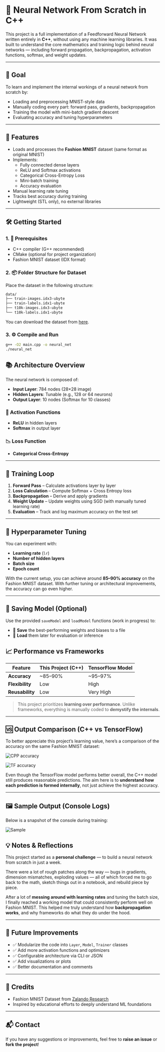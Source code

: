 # 🧠 Neural Network From Scratch in C++

This project is a full implementation of a Feedforward Neural Network written entirely in **C++**, without using any machine learning libraries. It was built to understand the core mathematics and training logic behind neural networks — including forward propagation, backpropagation, activation functions, softmax, and weight updates.

---

## 🎯 Goal

To learn and implement the internal workings of a neural network from scratch by:
- Loading and preprocessing MNIST-style data
- Manually coding every part: forward pass, gradients, backpropagation
- Training the model with mini-batch gradient descent
- Evaluating accuracy and tuning hyperparameters

---

## 🚀 Features

- Loads and processes the **Fashion MNIST** dataset (same format as original MNIST)
- Implements:
  - Fully connected dense layers
  - ReLU and Softmax activations
  - Categorical Cross-Entropy Loss
  - Mini-batch training
  - Accuracy evaluation
- Manual learning rate tuning
- Tracks best accuracy during training
- Lightweight (STL only), no external libraries

---

## 🛠️ Getting Started

### 1. 🧾 Prerequisites

- C++ compiler (G++ recommended)
- CMake (optional for project organization)
- Fashion MNIST dataset (IDX format)

### 2. 📦 Folder Structure for Dataset

Place the dataset in the following structure:

```bash
data/
├── train-images.idx3-ubyte
├── train-labels.idx1-ubyte
├── t10k-images.idx3-ubyte
└── t10k-labels.idx1-ubyte
```

You can download the dataset from [here](https://github.com/zalandoresearch/fashion-mnist/tree/master/data/fashion).

### 3. ⚙️ Compile and Run

```bash
g++ -O2 main.cpp -o neural_net
./neural_net
```
## 📚 Architecture Overview

The neural network is composed of:

- **Input Layer**: 784 nodes (28×28 image)
- **Hidden Layers**: Tunable (e.g., 128 or 64 neurons)
- **Output Layer**: 10 nodes (Softmax for 10 classes)

### 🔧 Activation Functions
- **ReLU** in hidden layers
- **Softmax** in output layer

### 📉 Loss Function
- **Categorical Cross-Entropy**

---

## 🔁 Training Loop

1. **Forward Pass** – Calculate activations layer by layer  
2. **Loss Calculation** – Compute Softmax + Cross Entropy loss  
3. **Backpropagation** – Derive and apply gradients  
4. **Weight Update** – Update weights using SGD (with manually tuned learning rate)  
5. **Evaluation** – Track and log maximum accuracy on the test set

---

## 🧪 Hyperparameter Tuning

You can experiment with:
- **Learning rate** (`lr`)
- **Number of hidden layers**
- **Batch size**
- **Epoch count**

With the current setup, you can achieve around **85–90% accuracy** on the Fashion MNIST dataset. With further tuning or architectural improvements, the accuracy can go even higher.

---

## 🔄 Saving Model (Optional)

Use the provided `saveModel` and `loadModel` functions (work in progress) to:
- 💾 **Save** the best-performing weights and biases to a file
- 📂 **Load** them later for evaluation or inference


## 📈 Performance vs Frameworks

| Feature            | This Project (C++) | TensorFlow Model |
|-------------------|--------------------|------------------|
| **Accuracy**       | ~85–90%            | ~95–97%          |
| **Flexibility**    | Low                | High             |
| **Reusability**    | Low                | Very High        |

> This project prioritizes **learning over performance**. Unlike frameworks, everything is manually coded to **demystify the internals**.

---

## 🆚 Output Comparison (C++ vs TensorFlow)

To better appreciate this project’s learning value, here’s a comparison of the accuracy on the same Fashion MNIST dataset:

![CPP accuracy](images/cpp_accuracy.png)

![TF accuracy](images/tf_accuracy.png)

Even though the TensorFlow model performs better overall, the C++ model still produces reasonable predictions. The aim here is to **understand how each prediction is formed internally**, not just achieve the highest accuracy.

---

## 🖼️ Sample Output (Console Logs)

Below is a snapshot of the console during training:


![Sample](images/result.png)


## 💡 Notes & Reflections

This project started as a **personal challenge** — to build a neural network from scratch in just a week.

There were a lot of rough patches along the way — bugs in gradients, dimension mismatches, exploding values — all of which forced me to go back to the math, sketch things out in a notebook, and rebuild piece by piece.

After a lot of **messing around with learning rates** and tuning the batch size, I finally reached a working model that could consistently perform well on Fashion MNIST. This helped me truly understand how **backpropagation works**, and why frameworks do what they do under the hood.

---

## 📌 Future Improvements

- ✅ Modularize the code into `Layer`, `Model`, `Trainer` classes  
- ✅ Add more activation functions and optimizers  
- ✅ Configurable architecture via CLI or JSON  
- ✅ Add visualizations or plots  
- ✅ Better documentation and comments  

---

## 🙏 Credits

- Fashion MNIST Dataset from [Zalando Research](https://github.com/zalandoresearch/fashion-mnist/tree/master/data/fashion)  
- Inspired by educational efforts to deeply understand ML foundations

---

## 📬 Contact

If you have any suggestions or improvements, feel free to **raise an issue** or **fork the project**!
